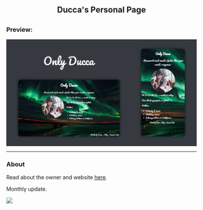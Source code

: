 <div align="center">
    <h2> <strong> Ducca's Personal Page </strong> <h2>
</div>

<h3> <strong> Preview: </strong> </h3>
<img src="./assets/review.png" align="center">

<hr>

<h3> <strong> About </strong> </h3>

<p> Read about the owner and website <a href="https://caodoc.github.io/assets/blog/content/about.html"> here</a>. </p>

<p> Monthly update. </p>

<img src="https://img.shields.io/github/last-commit/caodoc/caodoc.github.io?style=for-the-badge">